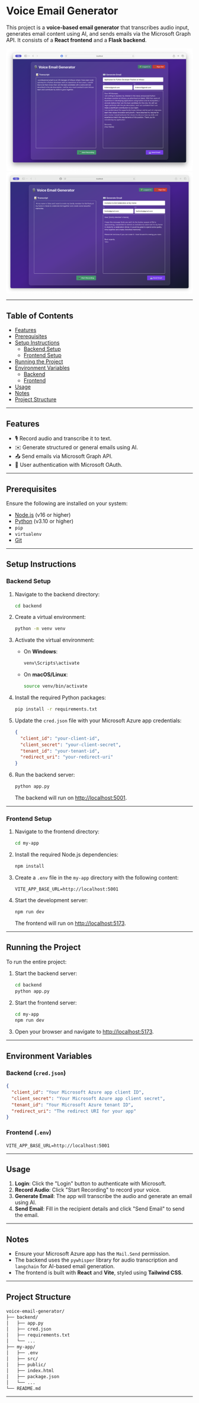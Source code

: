 
# Voice Email Generator

This project is a **voice-based email generator** that transcribes audio input, generates email content using AI, and sends emails via the Microsoft Graph API. It consists of a **React frontend** and a **Flask backend**.

![App Screenshot](img1.png)
![App Screenshot2](img2.png)

---

## Table of Contents

- [Features](#features)
- [Prerequisites](#prerequisites)
- [Setup Instructions](#setup-instructions)
  - [Backend Setup](#backend-setup)
  - [Frontend Setup](#frontend-setup)
- [Running the Project](#running-the-project)
- [Environment Variables](#environment-variables)
  - [Backend](#backend)
  - [Frontend](#frontend)
- [Usage](#usage)
- [Notes](#notes)
- [Project Structure](#project-structure)

---

## Features

- 🎙️ Record audio and transcribe it to text.
- ✉️ Generate structured or general emails using AI.
- 📤 Send emails via Microsoft Graph API.
- 🔐 User authentication with Microsoft OAuth.

---

## Prerequisites

Ensure the following are installed on your system:

- [Node.js](https://nodejs.org/) (v16 or higher)
- [Python](https://www.python.org/) (v3.10 or higher)
- `pip`
- `virtualenv`
- [Git](https://git-scm.com/)

---

## Setup Instructions

### Backend Setup

1. Navigate to the backend directory:

   ```bash
   cd backend
   ```

2. Create a virtual environment:

   ```bash
   python -m venv venv
   ```

3. Activate the virtual environment:

   - On **Windows**:

     ```bash
     venv\Scripts\activate
     ```

   - On **macOS/Linux**:

     ```bash
     source venv/bin/activate
     ```

4. Install the required Python packages:

   ```bash
   pip install -r requirements.txt
   ```

5. Update the `cred.json` file with your Microsoft Azure app credentials:

   ```json
   {
     "client_id": "your-client-id",
     "client_secret": "your-client-secret",
     "tenant_id": "your-tenant-id",
     "redirect_uri": "your-redirect-uri"
   }
   ```

6. Run the backend server:

   ```bash
   python app.py
   ```

   The backend will run on [http://localhost:5001](http://localhost:5001).

---

### Frontend Setup

1. Navigate to the frontend directory:

   ```bash
   cd my-app
   ```

2. Install the required Node.js dependencies:

   ```bash
   npm install
   ```

3. Create a `.env` file in the `my-app` directory with the following content:

   ```env
   VITE_APP_BASE_URL=http://localhost:5001
   ```

4. Start the development server:

   ```bash
   npm run dev
   ```

   The frontend will run on [http://localhost:5173](http://localhost:5173).

---

## Running the Project

To run the entire project:

1. Start the backend server:

   ```bash
   cd backend
   python app.py
   ```

2. Start the frontend server:

   ```bash
   cd my-app
   npm run dev
   ```

3. Open your browser and navigate to [http://localhost:5173](http://localhost:5173).

---

## Environment Variables

### Backend (`cred.json`)

```json
{
  "client_id": "Your Microsoft Azure app client ID",
  "client_secret": "Your Microsoft Azure app client secret",
  "tenant_id": "Your Microsoft Azure tenant ID",
  "redirect_uri": "The redirect URI for your app"
}
```

### Frontend (`.env`)

```env
VITE_APP_BASE_URL=http://localhost:5001
```

---

## Usage

1. **Login**: Click the "Login" button to authenticate with Microsoft.
2. **Record Audio**: Click "Start Recording" to record your voice.
3. **Generate Email**: The app will transcribe the audio and generate an email using AI.
4. **Send Email**: Fill in the recipient details and click "Send Email" to send the email.

---

## Notes

- Ensure your Microsoft Azure app has the `Mail.Send` permission.
- The backend uses the `pywhisper` library for audio transcription and `langchain` for AI-based email generation.
- The frontend is built with **React** and **Vite**, styled using **Tailwind CSS**.

---

## Project Structure

```
voice-email-generator/
├── backend/
│   ├── app.py
│   ├── cred.json
│   ├── requirements.txt
│   └── ...
├── my-app/
│   ├── .env
│   ├── src/
│   ├── public/
│   ├── index.html
│   ├── package.json
│   └── ...
└── README.md
```

---